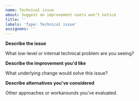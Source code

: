 ```yaml
---
name: Technical issue
about: Suggest an improvement users won’t notice
title: ''
labels: 'Type: Technical issue'
assignees: ''
---
```


**Describe the issue**

What low-level or internal technical problem are you seeing?

**Describe the improvement you'd like**

What underlying change would solve this issue?

**Describe alternatives you've considered**

Other approaches or workarounds you’ve evaluated.

